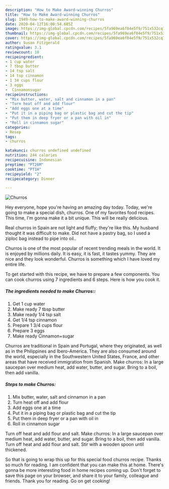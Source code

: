 ```yaml
---
description: "How to Make Award-winning Churros"
title: "How to Make Award-winning Churros"
slug: 1949-how-to-make-award-winning-churros
date: 2020-04-12T16:00:54.685Z
image: https://img-global.cpcdn.com/recipes/5fa969ea6f04e5f9/751x532cq70/churros-recipe-main-photo.jpg
thumbnail: https://img-global.cpcdn.com/recipes/5fa969ea6f04e5f9/751x532cq70/churros-recipe-main-photo.jpg
cover: https://img-global.cpcdn.com/recipes/5fa969ea6f04e5f9/751x532cq70/churros-recipe-main-photo.jpg
author: Susan Fitzgerald
ratingvalue: 3.1
reviewcount: 10
recipeingredient:
- 1 cup water
- 7 tbsp butter
- 14 tsp salt
- 14 tsp cinnamon
- 1 34 cups flour
- 3 eggs
-  Cinnamonsugar
recipeinstructions:
- "Mix butter, water, salt and cinnamon in a pan"
- "Turn heat off and add flour"
- "Add eggs one at a time"
- "Put it in a piping bag or plastic bag and cut the tip"
- "Put them in deep fryer or a pan with oil in"
- "Roll in cinnamon sugar"
categories:
- Resep
tags:
- churros

katakunci: churros undefined undefined
nutrition: 244 calories
recipecuisine: Indonesian
preptime: "PT26M"
cooktime: "PT1H"
recipeyield: "2"
recipecategory: Dinner

---
```



![Churros](https://img-global.cpcdn.com/recipes/5fa969ea6f04e5f9/751x532cq70/churros-recipe-main-photo.jpg)

Hey everyone, hope you're having an amazing day today. Today, we're going to make a special dish, churros. One of my favorites food recipes. This time, I'm gonna make it a bit unique. This will be really delicious.

Real churros in Spain are not light and fluffy; they&#39;re like this. My husband thought it was difficult to make. Did not have a pastry bag, so I used a ziploc bag instead to pipe into oil..

Churros is one of the most popular of recent trending meals in the world. It is enjoyed by millions daily. It is easy, it is fast, it tastes yummy. They are nice and they look wonderful. Churros is something which I have loved my entire life.


To get started with this recipe, we have to prepare a few components. You can cook churros using 7 ingredients and 6 steps. Here is how you cook it.

##### The ingredients needed to make Churros::

1. Get 1 cup water
1. Make ready 7 tbsp butter
1. Make ready 1/4 tsp salt
1. Get 1/4 tsp cinnamon
1. Prepare 1 3/4 cups flour
1. Prepare 3 eggs
1. Make ready  Cinnamon+sugar


Churros are traditional in Spain and Portugal, where they originated, as well as in the Philippines and Ibero-America. They are also consumed around the world, especially in the Southwestern United States, France, and other areas that have received immigration from Spanish. Make churros: In a large saucepan over medium heat, add water, butter, and sugar. Bring to a boil, then add vanilla. 

##### Steps to make Churros:

1. Mix butter, water, salt and cinnamon in a pan
1. Turn heat off and add flour
1. Add eggs one at a time
1. Put it in a piping bag or plastic bag and cut the tip
1. Put them in deep fryer or a pan with oil in
1. Roll in cinnamon sugar


Turn off heat and add flour and salt. Make churros: In a large saucepan over medium heat, add water, butter, and sugar. Bring to a boil, then add vanilla. Turn off heat and add flour and salt. Stir with a wooden spoon until thickened. 

So that is going to wrap this up for this special food churros recipe. Thanks so much for reading. I am confident that you can make this at home. There's gonna be more interesting food in home recipes coming up. Don't forget to save this page on your browser, and share it to your family, colleague and friends. Thank you for reading. Go on get cooking!
